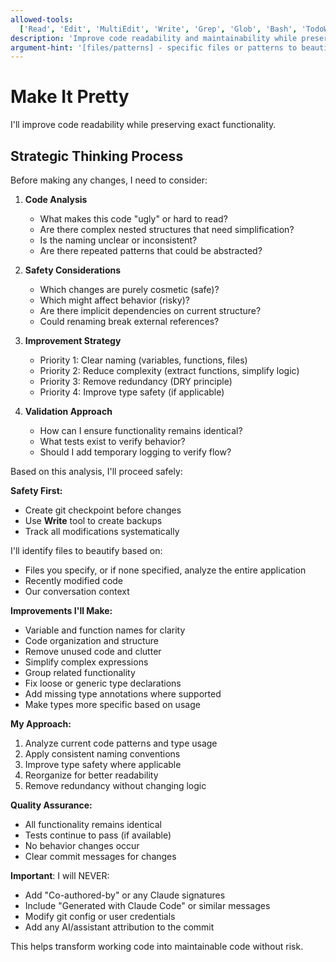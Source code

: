 ```yaml
---
allowed-tools:
  ['Read', 'Edit', 'MultiEdit', 'Write', 'Grep', 'Glob', 'Bash', 'TodoWrite']
description: 'Improve code readability and maintainability while preserving exact functionality'
argument-hint: '[files/patterns] - specific files or patterns to beautify, or leave empty for context-based analysis'
---
```


# Make It Pretty

I'll improve code readability while preserving exact functionality.

## Strategic Thinking Process

<think>
Before making any changes, I need to consider:

1. **Code Analysis**
   - What makes this code "ugly" or hard to read?
   - Are there complex nested structures that need simplification?
   - Is the naming unclear or inconsistent?
   - Are there repeated patterns that could be abstracted?

2. **Safety Considerations**
   - Which changes are purely cosmetic (safe)?
   - Which might affect behavior (risky)?
   - Are there implicit dependencies on current structure?
   - Could renaming break external references?

3. **Improvement Strategy**
   - Priority 1: Clear naming (variables, functions, files)
   - Priority 2: Reduce complexity (extract functions, simplify logic)
   - Priority 3: Remove redundancy (DRY principle)
   - Priority 4: Improve type safety (if applicable)

4. **Validation Approach**
   - How can I ensure functionality remains identical?
   - What tests exist to verify behavior?
   - Should I add temporary logging to verify flow?
     </think>

Based on this analysis, I'll proceed safely:

**Safety First:**

- Create git checkpoint before changes
- Use **Write** tool to create backups
- Track all modifications systematically

I'll identify files to beautify based on:

- Files you specify, or if none specified, analyze the entire application
- Recently modified code
- Our conversation context

**Improvements I'll Make:**

- Variable and function names for clarity
- Code organization and structure
- Remove unused code and clutter
- Simplify complex expressions
- Group related functionality
- Fix loose or generic type declarations
- Add missing type annotations where supported
- Make types more specific based on usage

**My Approach:**

1. Analyze current code patterns and type usage
2. Apply consistent naming conventions
3. Improve type safety where applicable
4. Reorganize for better readability
5. Remove redundancy without changing logic

**Quality Assurance:**

- All functionality remains identical
- Tests continue to pass (if available)
- No behavior changes occur
- Clear commit messages for changes

**Important**: I will NEVER:

- Add "Co-authored-by" or any Claude signatures
- Include "Generated with Claude Code" or similar messages
- Modify git config or user credentials
- Add any AI/assistant attribution to the commit

This helps transform working code into maintainable code without risk.
